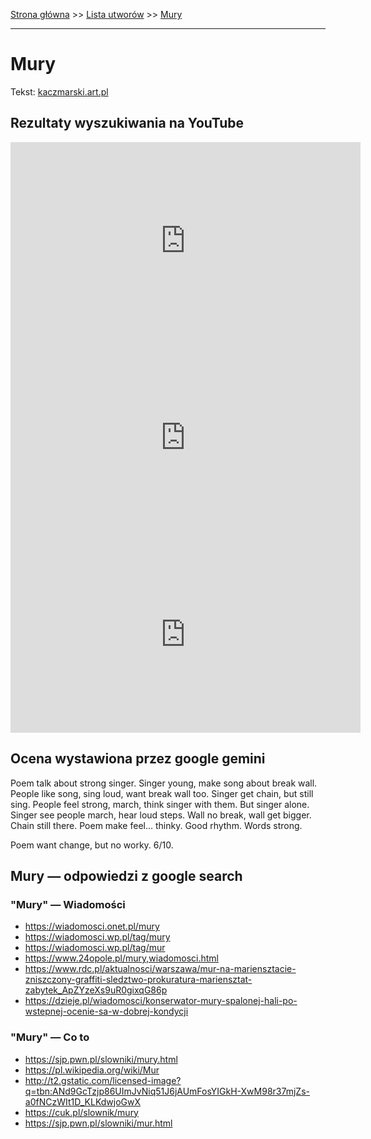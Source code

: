 [Strona główna](../index.md) >> [Lista utworów](../list.md) >> [Mury](296.md)

---

# Mury

Tekst: [kaczmarski.art.pl](https://www.kaczmarski.art.pl/tworczosc/wiersze/mury/)

## Rezultaty wyszukiwania na YouTube

<iframe width="560" height="315" src="https://www.youtube.com/embed/-YGS9vhmFS0?si=IdontcarewhotheIRSsendsImnotpayingtaxes" title="YouTube video player" frameborder="0" allow="accelerometer; autoplay; clipboard-write; encrypted-media; gyroscope; picture-in-picture; web-share" referrerpolicy="strict-origin-when-cross-origin" allowfullscreen></iframe>

<iframe width="560" height="315" src="https://www.youtube.com/embed/m5-8NNLipgM?si=IdontcarewhotheIRSsendsImnotpayingtaxes" title="YouTube video player" frameborder="0" allow="accelerometer; autoplay; clipboard-write; encrypted-media; gyroscope; picture-in-picture; web-share" referrerpolicy="strict-origin-when-cross-origin" allowfullscreen></iframe>

<iframe width="560" height="315" src="https://www.youtube.com/embed/XYqDloiL1xc?si=IdontcarewhotheIRSsendsImnotpayingtaxes" title="YouTube video player" frameborder="0" allow="accelerometer; autoplay; clipboard-write; encrypted-media; gyroscope; picture-in-picture; web-share" referrerpolicy="strict-origin-when-cross-origin" allowfullscreen></iframe>

## Ocena wystawiona przez google gemini

Poem talk about strong singer. Singer young, make song about break wall. People like song, sing loud, want break wall too. Singer get chain, but still sing. People feel strong, march, think singer with them. But singer alone. Singer see people march, hear loud steps. Wall no break, wall get bigger. Chain still there. Poem make feel… thinky. Good rhythm. Words strong.

Poem want change, but no worky. 6/10.


## Mury — odpowiedzi z google search

### "Mury" — Wiadomości

- <https://wiadomosci.onet.pl/mury>
- <https://wiadomosci.wp.pl/tag/mury>
- <https://wiadomosci.wp.pl/tag/mur>
- <https://www.24opole.pl/mury,wiadomosci.html>
- <https://www.rdc.pl/aktualnosci/warszawa/mur-na-mariensztacie-zniszczony-graffiti-sledztwo-prokuratura-mariensztat-zabytek_ApZYzeXs9uR0gixqG86p>
- <https://dzieje.pl/wiadomosci/konserwator-mury-spalonej-hali-po-wstepnej-ocenie-sa-w-dobrej-kondycji>

### "Mury" — Co to

- <https://sjp.pwn.pl/slowniki/mury.html>
- <https://pl.wikipedia.org/wiki/Mur>
- <http://t2.gstatic.com/licensed-image?q=tbn:ANd9GcTzjp86UImJvNiq51J6jAUmFosYIGkH-XwM98r37mjZs-a0fNCzWIt1D_KLKdwjoGwX>
- <https://cuk.pl/slownik/mury>
- <https://sjp.pwn.pl/slowniki/mur.html>

